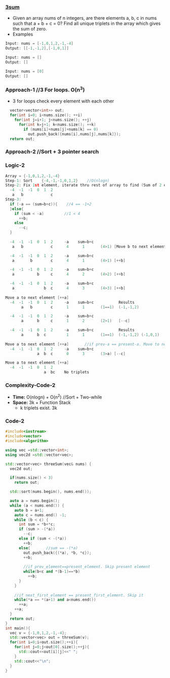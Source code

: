 ### [3sum](https://leetcode.com/problems/3sum/)
- Given an array nums of n integers, are there elements a, b, c in nums such that a + b + c = 0? Find all unique triplets in the array which gives the sum of zero.
- Examples
```c++
Input: nums = [-1,0,1,2,-1,-4]
Output: [[-1,-1,2],[-1,0,1]]

Input: nums = []
Output: []

Input: nums = [0]
Output: []
```

### Approach-1  //3 For loops. O(n<sup>3</sup>)
- 3 for loops check every element with each other
```c++
  vector<vector<int>> out;
  for(int i=0; i<nums.size(); ++i)
    for(int j=i+1; j<nums.size(); ++j)
      for(int k=j+1; k<nums.size(); ++k)
        if (nums[i]+nums[j]+nums[k] == 0)
          out.push_back({nums[i],nums[j],nums[k]});
  return out;    
```

### Approach-2  //Sort + 3 pointer search
### Logic-2
```c++
Array = {-1,0,1,2,-1,-4}
Step-1: Sort    {-4,-1,-1,0,1,2}    //O(nlogn)
Step-2: Fix 1st element, iterate thru rest of array to find (Sum of 2 elements == -(First_element)
  -4  -1  -1  0  1  2
   a   b            c
Step-3:
  if (-a == (sum=b+c)){    //4 == -1+2
  }else{
    if (sum < -a)         //1 < 4
      ++b;
    else
      --c;
  }
  
  -4  -1  -1  0  1  2     -a    sum=b+c
   a   b            c      4      1       (4>1) [Move b to next element ++b]

  -4  -1  -1  0  1  2     -a    sum=b+c
   a       b        c      4      1       (4>1) [++b]

  -4  -1  -1  0  1  2     -a    sum=b+c
   a          b     c      4      2       (4>2) [++b]

  -4  -1  -1  0  1  2     -a    sum=b+c
   a             b  c      4      3       (4>3) [++b]
   
Move a to next element [++a]
  -4  -1  -1  0  1  2     -a    sum=b+c           Results
       a   b        c      1      1       (1==1)  (-1,-1,2)

  -4  -1  -1  0  1  2     -a    sum=b+c        
       a      b     c      1      2       (2>1)   [--c]

  -4  -1  -1  0  1  2     -a    sum=b+c           Results
       a      b  c         1      1       (1==1)  (-1,-1,2) (-1,0,1)
       
Move a to next element [++a]       //if prev-a == present-a. Move to next element
  -4  -1  -1  0  1  2     -a    sum=b+c
              a  b  c      0      3       (3>a) [--c]   

Move a to next element [++a]
  -4  -1  -1  0  1  2   
                 a  bc    No triplets
```

### Complexity-Code-2
- **Time:** O(nlogn) + O(n<sup>2</sup>)    //Sort + Two-while
- **Space:** 3k + Function Stack
  - k triplets exist. 3k

### Code-2
```c++
#include<iostream>
#include<vector>
#include<algorithm>

using vec =std::vector<int>;
using vec2d =std::vector<vec>;

std::vector<vec> threeSum(vec& nums) {
  vec2d out;

  if(nums.size() < 3)
    return out;

  std::sort(nums.begin(), nums.end());

  auto a = nums.begin();
  while (a < nums.end()) {
    auto b = a+1;
    auto c = nums.end() -1;
    while (b < c) {
      int sum = *b+*c;
      if (sum > -(*a))
        --c;
      else if (sum < -(*a))
        ++b;
      else{       //sum == -(*a)
        out.push_back({(*a), *b, *c});
        ++b;
        
        //if prev_element==present_element. Skip present element
        while(b<c and *(b-1)==*b)
          ++b;
      }
    }
    
    //if next_first_element == present_first_element. Skip it
    while(*a == *(a+1) and a<nums.end())
      ++a;
    ++a;
  }
  return out;
}
int main(){
  vec v = {-1,0,1,2,-1,-4};
  std::vector<vec> out = threeSum(v);
  for(int i=0;i<out.size();++i){
    for(int j=0;j<out[0].size();++j){
      std::cout<<out[i][j]<<" ";
    }
    std::cout<<"\n";
  }
}
```
